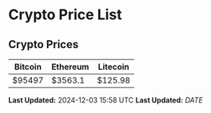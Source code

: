 # Crypto Price List

## Crypto Prices
| Bitcoin | Ethereum | Litecoin |
| ------- | -------- | -------- |
| $95497 | $3563.1 | $125.98 |
**Last Updated:** 2024-12-03 15:58 UTC
**Last Updated:** $DATE$

